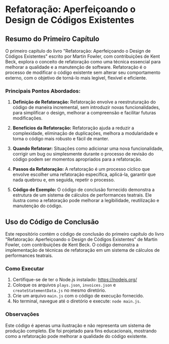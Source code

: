 # Refatoração: Aperfeiçoando o Design de Códigos Existentes

## Resumo do Primeiro Capítulo

O primeiro capítulo do livro "Refatoração: Aperfeiçoando o Design de Códigos Existentes" escrito por Martin Fowler, com contribuições de Kent Beck, explora o conceito de refatoração como uma técnica essencial para melhorar a qualidade e a manutenção de software. Refatoração é o processo de modificar o código existente sem alterar seu comportamento externo, com o objetivo de torná-lo mais legível, flexível e eficiente.

### Principais Pontos Abordados:

1. **Definição de Refatoração:**
   Refatoração envolve a reestruturação do código de maneira incremental, sem introduzir novas funcionalidades, para simplificar o design, melhorar a compreensão e facilitar futuras modificações.

2. **Benefícios da Refatoração:**
   Refatoração ajuda a reduzir a complexidade, eliminação de duplicações, melhora a modularidade e torna o código mais robusto e fácil de manter.

3. **Quando Refatorar:**
   Situações como adicionar uma nova funcionalidade, corrigir um bug ou simplesmente durante o processo de revisão do código podem ser momentos apropriados para a refatoração.

4. **Passos da Refatoração:**
   A refatoração é um processo cíclico que envolve escolher uma refatoração específica, aplicá-la, garantir que nada quebrou e, em seguida, repetir o processo.

5. **Código de Exemplo:**
   O código de conclusão fornecido demonstra a estrutura de um sistema de cálculos de performances teatrais. Ele ilustra como a refatoração pode melhorar a legibilidade, reutilização e manutenção do código.

## Uso do Código de Conclusão

Este repositório contém o código de conclusão do primeiro capítulo do livro "Refatoração: Aperfeiçoando o Design de Códigos Existentes" de Martin Fowler, com contribuições de Kent Beck. O código demonstra a implementação de técnicas de refatoração em um sistema de cálculos de performances teatrais.

### Como Executar

1. Certifique-se de ter o Node.js instalado: https://nodejs.org/
2. Coloque os arquivos `plays.json`, `invoices.json` e `createStatementData.js` no mesmo diretório.
3. Crie um arquivo `main.js` com o código de execução fornecido.
4. No terminal, navegue até o diretório e execute: `node main.js`.

### Observações

Este código é apenas uma ilustração e não representa um sistema de produção completo. Ele foi projetado para fins educacionais, mostrando como a refatoração pode melhorar a qualidade do código existente.
